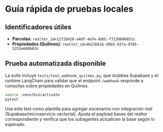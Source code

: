 # Guía rápida de pruebas locales

## Identificadores útiles

- **Parcelas**: `realtor_id=1272b928-a4df-4a7e-8ddc-f7130b06851c`
- **Propiedades (Quilmes)**: `realtor_id=de21b61b-d9b5-437a-9785-5252e680b03c`

## Prueba automatizada disponible

La suite incluye `tests/test_webhook_quilmes.py`, que stubbea Supabase y el runtime LangChain para validar que el endpoint `/webhook` responde a consultas sobre propiedades en Quilmes.

```bash
source .venv/bin/activate
pytest
```

Usa este test como plantilla para agregar escenarios con integración real (Supabase/microservicio vectorial). Ajusta el payload bases del realtor correspondiente y verifica que los subagentes actualicen la base según lo esperado.
